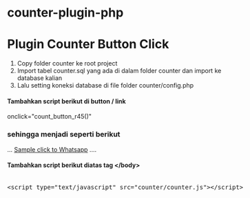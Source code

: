 # counter-plugin-php

<h1>Plugin Counter Button Click</h1>

1. Copy folder counter ke root project</br>
2. Import tabel counter.sql yang ada di dalam folder counter dan import ke database kalian</br>
3. Lalu setting koneksi database di file folder counter/config.php</br>

<h4>Tambahkan script berikut di button / link </h4>

onclick="count_button_r45()"<br>

<h3>sehingga menjadi seperti berikut</h3>
... <a target="_blank" href="http://wa.me/6212345678" onclick="count_button_r45()">Sample click to Whatsapp</a> ....

<h4>Tambahkan script berikut diatas tag &lt;/body&gt; </h4>

<xmp>
<script type="text/javascript" src="counter/counter.js"></script>
</xmp>
